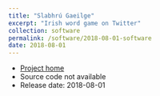 ```yaml
---
title: "Slabhrú Gaeilge"
excerpt: "Irish word game on Twitter"
collection: software
permalink: /software/2018-08-01-software
date: 2018-08-01
---
```


* [Project home](https://twitter.com/slabhru/)
* Source code not available
* Release date: 2018-08-01
